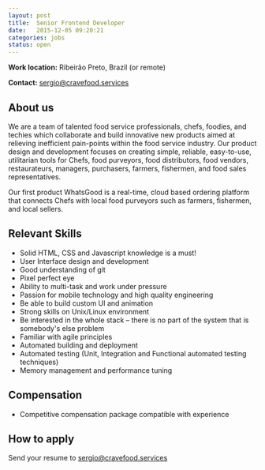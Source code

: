 ```yaml
---
layout: post
title:  Senior Frontend Developer
date:   2015-12-05 09:20:21
categories: jobs
status: open
---
```



**Work location:** Ribeirão Preto, Brazil (or remote)

**Contact:** <sergio@cravefood.services>


## About us

We are a team of talented food service professionals, chefs, foodies, and techies which collaborate and build innovative new products aimed at relieving inefficient pain-points within the food service industry. Our product design and development focuses on creating simple, reliable, easy-to-use, utilitarian tools for Chefs, food purveyors, food distributors, food vendors, restaurateurs, managers, purchasers, farmers, fishermen, and food sales representatives.

Our first product WhatsGood is a real-time, cloud based ordering platform that connects Chefs with local food purveyors such as farmers, fishermen, and local sellers.


## Relevant Skills

* Solid HTML, CSS and Javascript knowledge is a must!
* User Interface design and development
* Good understanding of git
* Pixel perfect eye
* Ability to multi-task and work under pressure
* Passion for mobile technology and high quality engineering
* Be able to build custom UI and animation
* Strong skills on Unix/Linux environment
* Be interested in the whole stack – there is no part of the system that is somebody's else problem
* Familiar with agile principles
* Automated building and deployment
* Automated testing (Unit, Integration and Functional automated testing techniques)
* Memory management and performance tuning


## Compensation

* Competitive compensation package compatible with experience


## How to apply

Send your resume to <sergio@cravefood.services>
